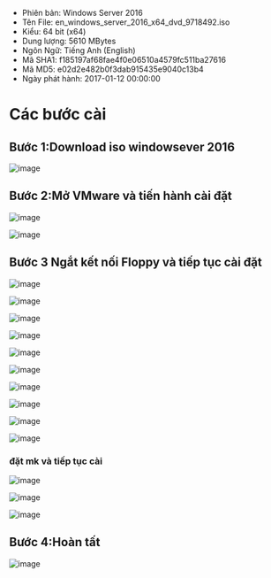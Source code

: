 - Phiên bản: Windows Server 2016
- Tên File: en_windows_server_2016_x64_dvd_9718492.iso
- Kiểu: 64 bit (x64)
- Dung lượng: 5610 MBytes
- Ngôn Ngữ: Tiếng Anh (English)
- Mã SHA1: f185197af68fae4f0e06510a4579fc511ba27616
- Mã MD5: e02d2e482b0f3dab915435e9040c13b4
- Ngày phát hành: 2017-01-12 00:00:00
# Các bước cài
## Bước 1:Download iso windowsever 2016
![image](https://user-images.githubusercontent.com/110179869/187331904-5692cbf1-9a3f-498c-8ada-49d5fec78b3c.png)

## Bước 2:Mở VMware và tiến hành cài đặt
![image](https://user-images.githubusercontent.com/110179869/187332104-9ac64479-33ad-4247-87e9-1ce5c5964e07.png)

![image](https://user-images.githubusercontent.com/110179869/187332466-14419eac-6cdd-46d4-9af7-31d590f3fc1a.png)

## Bước 3 Ngắt kết nối Floppy và tiếp tục cài đặt
![image](https://user-images.githubusercontent.com/110179869/187332687-e1015dc7-c2ea-4e9b-b0eb-e0458e6bbc41.png)

![image](https://user-images.githubusercontent.com/110179869/187332769-3832223a-d81f-4be6-9cee-014bc2e71336.png)

![image](https://user-images.githubusercontent.com/110179869/187332969-440539f7-14e0-4a94-8c4c-f30d022dc40d.png)

![image](https://user-images.githubusercontent.com/110179869/187333034-898e8a64-eb31-4f01-8c36-ee8e4a0e4e75.png)

![image](https://user-images.githubusercontent.com/110179869/187333845-28556b7e-c2b3-4e84-83b4-b2d3041619a9.png)

![image](https://user-images.githubusercontent.com/110179869/187333976-69b00348-67e2-45a7-b7d1-dcd10d81d397.png)

![image](https://user-images.githubusercontent.com/110179869/187334042-a831a609-f131-450c-9c67-7767da671b67.png)

![image](https://user-images.githubusercontent.com/110179869/187334500-96beeaf4-11e0-4511-9d0d-4999ac78b7d7.png)

![image](https://user-images.githubusercontent.com/110179869/187334536-184fd635-dae2-42d6-bf46-a65f2a97f093.png)

![image](https://user-images.githubusercontent.com/110179869/187335941-ee36432e-ffbe-401e-9b20-63ae71267d2e.png)

### đặt mk và tiếp tục cài
![image](https://user-images.githubusercontent.com/110179869/187336156-076d5811-175d-43f9-b1b0-8e3fcd451f99.png)
 
![image](https://user-images.githubusercontent.com/110179869/187336470-e5c60d82-e331-41e3-9540-54954ec07712.png)

![image](https://user-images.githubusercontent.com/110179869/187336777-99292386-f9d5-446d-a8dc-fe7f0936e072.png)

## Bước 4:Hoàn tất
![image](https://user-images.githubusercontent.com/110179869/187340003-40f38238-0b1f-4a22-84fc-969cbe60c04c.png)



